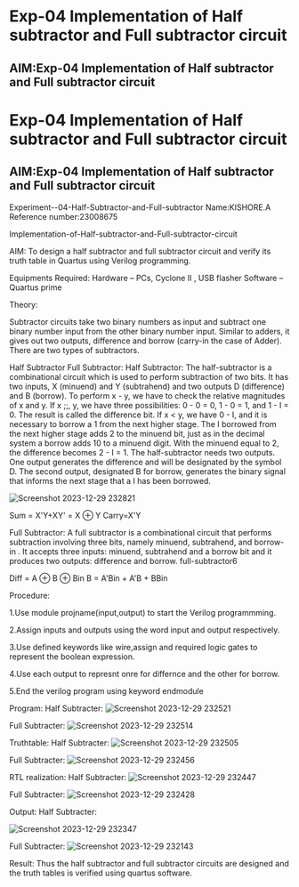# Exp-04 Implementation of Half subtractor and Full subtractor circuit
## AIM:Exp-04 Implementation of Half subtractor and Full subtractor circuit
# Exp-04 Implementation of Half subtractor and Full subtractor circuit
## AIM:Exp-04 Implementation of Half subtractor and Full subtractor circuit
Experiment--04-Half-Subtractor-and-Full-subtractor
Name:KISHORE.A
Reference number:23008675

Implementation-of-Half-subtractor-and-Full-subtractor-circuit

AIM:
To design a half subtractor and full subtractor circuit and verify its truth table in Quartus using Verilog programming.

Equipments Required:
Hardware – PCs, Cyclone II , USB flasher
Software – Quartus prime

Theory:

Subtractor circuits take two binary numbers as input and subtract one binary number input from the other binary number input. Similar to adders, it gives out two outputs, difference and borrow (carry-in the case of Adder). There are two types of subtractors.

Half Subtractor Full Subtractor:
Half Subtractor:
The half-subtractor is a combinational circuit which is used to perform subtraction of two bits. It has two inputs, X (minuend) and Y (subtrahend) and two outputs D (difference) and B (borrow). To perform x - y, we have to check the relative magnitudes of x and y. If x ;;, y, we have three possibilities: 0 - 0 = 0, 1 - 0 = 1, and 1 - I = 0. The result is called the difference bit. If x < y, we have 0 - I, and it is necessary to borrow a 1 from the next higher stage. The I borrowed from the next higher stage adds 2 to the minuend bit, just as in the decimal system a borrow adds 10 to a minuend digit. With the minuend equal to 2, the difference becomes 2 - I = 1. The half-subtractor needs two outputs. One output generates the difference and will be designated by the symbol D. The second output, designated B for borrow, generates the binary signal that informs the next stage that a I has been borrowed. 

![Screenshot 2023-12-29 232821](https://github.com/Kishore23008675/Experiment--03-Half-Subtractor-and-Full-subtractor/assets/144979375/c2eb32ed-9afb-45e7-831a-9057b4c3c4c5)


Sum = X'Y+XY' = X ⊕ Y Carry=X'Y

Full Subtractor:
A full subtractor is a combinational circuit that performs subtraction involving three bits, namely minuend, subtrahend, and borrow-in . It accepts three inputs: minuend, subtrahend and a borrow bit and it produces two outputs: difference and borrow. full-subtractor6

Diff = A ⊕ B ⊕ Bin B = A'Bin + A'B + BBin

Procedure:

1.Use module projname(input,output) to start the Verilog programmming.

2.Assign inputs and outputs using the word input and output respectively.

3.Use defined keywords like wire,assign and required logic gates to represent the boolean expression.

4.Use each output to represnt onre for differnce and the other for borrow.

5.End the verilog program using keyword endmodule

Program:
Half Subtracter:
![Screenshot 2023-12-29 232521](https://github.com/Kishore23008675/Experiment--03-Half-Subtractor-and-Full-subtractor/assets/144979375/ae006828-1da2-4b16-b6e7-1687e141026c)


Full Subtracter:
![Screenshot 2023-12-29 232514](https://github.com/Kishore23008675/Experiment--03-Half-Subtractor-and-Full-subtractor/assets/144979375/423d296d-7713-466f-bfa0-b360c787a146)


Truthtable:
Half Subtracter:
![Screenshot 2023-12-29 232505](https://github.com/Kishore23008675/Experiment--03-Half-Subtractor-and-Full-subtractor/assets/144979375/bc4c6daf-7a6c-4a15-91b3-2f7840b90adf)


Full Subtracter:
![Screenshot 2023-12-29 232456](https://github.com/Kishore23008675/Experiment--03-Half-Subtractor-and-Full-subtractor/assets/144979375/3f5d09cb-c9d4-4cec-82fe-0ded7c2ed5c7)


RTL realization:
Half Subtracter:
![Screenshot 2023-12-29 232447](https://github.com/Kishore23008675/Experiment--03-Half-Subtractor-and-Full-subtractor/assets/144979375/33309bb3-aca8-476c-b670-410177477b9a)


Full Subtracter:
![Screenshot 2023-12-29 232428](https://github.com/Kishore23008675/Experiment--03-Half-Subtractor-and-Full-subtractor/assets/144979375/4ee10f6f-d85e-42b3-b72b-375c9e045817)


Output:
Half Subtracter:

![Screenshot 2023-12-29 232347](https://github.com/Kishore23008675/Experiment--03-Half-Subtractor-and-Full-subtractor/assets/144979375/6bb97f59-973c-45c0-a737-de99b53c024f)


Full Subtracter:
![Screenshot 2023-12-29 232143](https://github.com/Kishore23008675/Experiment--03-Half-Subtractor-and-Full-subtractor/assets/144979375/e92ab373-c794-4fc9-8a89-a99d0ea50161)


Result:
Thus the half subtractor and full subtractor circuits are designed and the truth tables is verified using quartus software.
